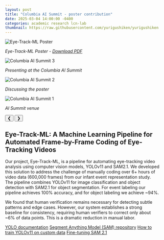 ```yaml
---
layout: post
title: "Columbia AI Summit - poster contribution"
date: 2025-03-04 14:00:00 -0400
categories: academic research lcn-lab
thumbnail: https://raw.githubusercontent.com/yurigushiken/yurigushiken.github.io/main/media/poster-eye-track-ml.jpg
---
```


<link rel="stylesheet" href="/assets/css/carousel.css">

<div class="image-carousel">
  <div class="carousel-slides">
    <div class="carousel-slide">
      <img src="https://raw.githubusercontent.com/yurigushiken/yurigushiken.github.io/main/media/poster-eye-track-ml.jpg"
           alt="Eye-Track-ML Poster" />
      <p><em>Eye-Track-ML Poster - <a href="https://drive.google.com/file/d/1lyNk8Ul3Oee55g5OEn9xrU0beRvYMDWP/view" target="_blank">Download PDF</a></em></p>
    </div>
    <div class="carousel-slide">
      <img src="https://raw.githubusercontent.com/yurigushiken/yurigushiken.github.io/main/media/columbiaAIsummeit-20250304_133837.jpg"
           alt="Columbia AI Summit 3" />
       <p><em>Presenting at the Columbia AI Summit</em></p>
    </div>
    <div class="carousel-slide">
      <img src="https://raw.githubusercontent.com/yurigushiken/yurigushiken.github.io/main/media/columbiaAIsummeit-20250304_123812.jpg"
           alt="Columbia AI Summit 2" />
       <p><em>Discussing the poster</em></p>
    </div>
    <div class="carousel-slide">
      <img src="https://raw.githubusercontent.com/yurigushiken/yurigushiken.github.io/main/media/columbiaAIsummeit-20250304_144451.jpg"
           alt="Columbia AI Summit 1" />
        <p><em>AI Summit venue</em></p>
    </div>
  </div>
  <button class="carousel-button prev">&#10094;</button>
  <button class="carousel-button next">&#10095;</button>
  <div class="carousel-thumbnails">
    <!-- Thumbnails will be generated by JS -->
  </div>
</div>

## Eye-Track-ML: A Machine Learning Pipeline for Automated Frame-by-Frame Coding of Eye-Tracking Videos

Our project, Eye-Track-ML, is a pipeline for automating eye-tracking video analysis using computer vision models, YOLOv11 and SAM2.1. We developed this solution to address the challenge of manually coding over 6+ hours of video data (600,000 frames) from our infant event representation study. The pipeline combines YOLOv11 for image classification and object detection with SAM2.1 for object segmentation. 
For event labeling our pipeline achieves 100% accuracy, and for object labeling we achieve ~94%.

We found that human verification remains necessary for detecting subtle patterns and edge cases. However, our system establishes a strong baseline for consistency, requiring human verifiers to correct only about ~6% of data points. This is a dramatic reduction in manual labor. 

[YOLO documentation](https://docs.ultralytics.com/)
[Segment Anything Model (SAM) repository](https://github.com/facebookresearch/segment-anything)
[How to train YOLOv11 on custom data](https://blog.roboflow.com/yolov11-how-to-train-custom-data/)
[Fine-tuning SAM 2.1](https://blog.roboflow.com/fine-tune-sam-2-1/)

<script src="/assets/js/carousel.js"></script>
 